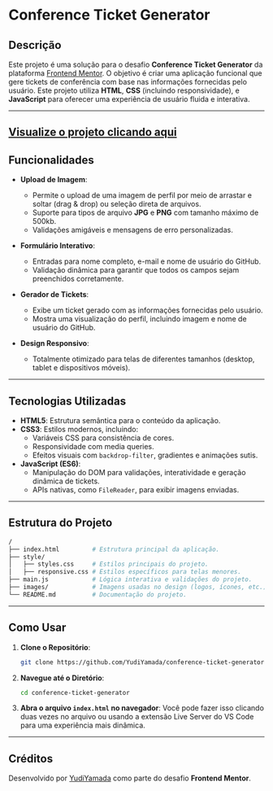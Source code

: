# Conference Ticket Generator

## Descrição
Este projeto é uma solução para o desafio **Conference Ticket Generator** da plataforma [Frontend Mentor](https://www.frontendmentor.io/). O objetivo é criar uma aplicação funcional que gere tickets de conferência com base nas informações fornecidas pelo usuário. Este projeto utiliza **HTML**, **CSS** (incluindo responsividade), e **JavaScript** para oferecer uma experiência de usuário fluida e interativa.

---

## [Visualize o projeto clicando aqui](https://yudiyamada.github.io/conference-ticket-generator-main/)

## Funcionalidades
- **Upload de Imagem**:
  - Permite o upload de uma imagem de perfil por meio de arrastar e soltar (drag & drop) ou seleção direta de arquivos.
  - Suporte para tipos de arquivo **JPG** e **PNG** com tamanho máximo de 500kb.
  - Validações amigáveis e mensagens de erro personalizadas.

- **Formulário Interativo**:
  - Entradas para nome completo, e-mail e nome de usuário do GitHub.
  - Validação dinâmica para garantir que todos os campos sejam preenchidos corretamente.

- **Gerador de Tickets**:
  - Exibe um ticket gerado com as informações fornecidas pelo usuário.
  - Mostra uma visualização do perfil, incluindo imagem e nome de usuário do GitHub.

- **Design Responsivo**:
  - Totalmente otimizado para telas de diferentes tamanhos (desktop, tablet e dispositivos móveis).

---

## Tecnologias Utilizadas
- **HTML5**: Estrutura semântica para o conteúdo da aplicação.
- **CSS3**: Estilos modernos, incluindo:
  - Variáveis CSS para consistência de cores.
  - Responsividade com media queries.
  - Efeitos visuais com `backdrop-filter`, gradientes e animações sutis.
- **JavaScript (ES6)**:
  - Manipulação do DOM para validações, interatividade e geração dinâmica de tickets.
  - APIs nativas, como `FileReader`, para exibir imagens enviadas.

---

## Estrutura do Projeto
```bash
/
├── index.html         # Estrutura principal da aplicação.
├── style/
│   ├── styles.css     # Estilos principais do projeto.
│   ├── responsive.css # Estilos específicos para telas menores.
├── main.js            # Lógica interativa e validações do projeto.
├── images/            # Imagens usadas no design (logos, ícones, etc.).
└── README.md          # Documentação do projeto.
```

---

## Como Usar
1. **Clone o Repositório**:
   ```bash
   git clone https://github.com/YudiYamada/conference-ticket-generator-main.git
   ```
2. **Navegue até o Diretório**:
   ```bash
   cd conference-ticket-generator
   ```
3. **Abra o arquivo `index.html` no navegador**:
   Você pode fazer isso clicando duas vezes no arquivo ou usando a extensão Live Server do VS Code para uma experiência mais dinâmica.

---

## Créditos
Desenvolvido por [YudiYamada](https://github.com/YudiYamada) como parte do desafio **Frontend Mentor**.

